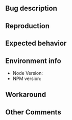 ## Bug description

## Reproduction

## Expected behavior

## Environment info

- Node Version:
- NPM version:

<!-- Include as much as you think is relevant -->

## Workaround

## Other Comments
